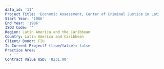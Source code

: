 ```yaml
---
data_id: '11'
Project Title: 'Economic Assessment, Center of Criminal Justice in Latin America and Caribbean'
Start Year: '1986'
End Year: '1986'
ISO3 Code: ''
Region: Latin America and the Caribbean
Country: Latin America and Caribbean
Client/ Donor: FIU
Is Current Project? (true/false): false
Practice Area:
  - ''
Contract Value USD: '8231.00'
---
```

